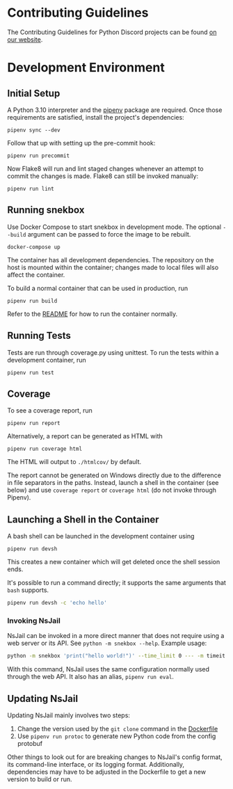 # Contributing Guidelines

The Contributing Guidelines for Python Discord projects can be found [on our website](https://pydis.com/contributing.md).

# Development Environment

## Initial Setup

A Python 3.10 interpreter and the [pipenv] package are required. Once those requirements are satisfied, install the project's dependencies:

```
pipenv sync --dev
```

Follow that up with setting up the pre-commit hook:

```
pipenv run precommit
```

Now Flake8 will run and lint staged changes whenever an attempt to commit the changes is made. Flake8 can still be invoked manually:

```
pipenv run lint
```

## Running snekbox

Use Docker Compose to start snekbox in development mode. The optional `--build` argument can be passed to force the image to be rebuilt.

```
docker-compose up
```

The container has all development dependencies. The repository on the host is mounted within the container; changes made to local files will also affect the container.

To build a normal container that can be used in production, run

```
pipenv run build
```

Refer to the [README] for how to run the container normally.

## Running Tests

Tests are run through coverage.py using unittest. To run the tests within a development container, run

```
pipenv run test
```

## Coverage

To see a coverage report, run

```
pipenv run report
```

Alternatively, a report can be generated as HTML with

```
pipenv run coverage html
```

The HTML will output to `./htmlcov/` by default.

The report cannot be generated on Windows directly due to the difference in file separators in the paths. Instead, launch a shell in the container (see below) and use `coverage report` or `coverage html` (do not invoke through Pipenv).

## Launching a Shell in the Container

A bash shell can be launched in the development container using

```
pipenv run devsh
```

This creates a new container which will get deleted once the shell session ends.

It's possible to run a command directly; it supports the same arguments that `bash` supports.

```bash
pipenv run devsh -c 'echo hello'
```

### Invoking NsJail

NsJail can be invoked in a more direct manner that does not require using a web server or its API. See `python -m snekbox --help`. Example usage:

```bash
python -m snekbox 'print("hello world!")' --time_limit 0 --- -m timeit
```

With this command, NsJail uses the same configuration normally used through the web API. It also has an alias, `pipenv run eval`.

## Updating NsJail

Updating NsJail mainly involves two steps:

1. Change the version used by the `git clone` command in the [Dockerfile]
2. Use `pipenv run protoc` to generate new Python code from the config protobuf

Other things to look out for are breaking changes to NsJail's config format, its command-line interface, or its logging format. Additionally, dependencies may have to be adjusted in the Dockerfile to get a new version to build or run.

[pipenv]: https://docs.pipenv.org/en/latest/
[readme]: README.md
[Dockerfile]: Dockerfile
